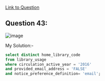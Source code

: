 [Link to Question](https://platform.stratascratch.com/coding/9924-find-libraries-who-havent-provided-the-email-address-in-2016-but-their-notice-preference-definition-is-set-to-email?code_type=1)

## Question 43:

![image](https://user-images.githubusercontent.com/100412162/200648321-afb744e7-4edd-44d5-bfbe-91f8d4ea85ee.png)


My Solution:-

~~~~sql
select distinct home_library_code
from library_usage
where circulation_active_year = '2016' 
and provided_email_address = 'FALSE'
and notice_preference_definition= 'email';
~~~~
